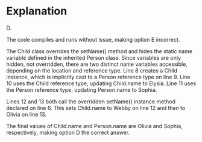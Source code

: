 # Explanation

D.

The code compiles and runs without issue, making option E incorrect.

The Child class overrides the setName() method and hides the static name variable defined in the inherited Person class. Since variables are only hidden, not overridden, there are two distinct name variables accessible, depending on the location and reference type. Line 8 creates a Child instance, which is implicitly cast to a Person reference type on line 9. Line 10 uses the Child reference type, updating Child.name to Elysia. Line 11 uses the Person reference type, updating Person.name to Sophia.

Lines 12 and 13 both call the overridden setName() instance method declared on line 6. This sets Child.name to Webby on line 12 and then to Olivia on line 13.

The final values of Child.name and Person.name are Olivia and Sophia, respectively, making option D the correct answer.
